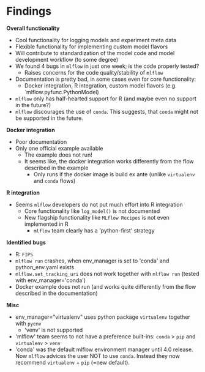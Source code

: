 # Findings

**Overall functionality**
- Cool functionality for logging models and experiment meta data
- Flexible functionality for implementing custom model flavors
- Will contribute to standardization of the model code and model development workflow (to some degree)
- We found 4 bugs ìn `mlflow` in just one week; is the code properly tested?
  - Raises concerns for the code quality/stability of `mlflow`
- Documentation is pretty bad, in some cases even for core functionality:
  - Docker integration, R integration, custom model flavors (e.g. `mlflow.pyfunc.PythonModel)
- `mlflow` only has half-hearted support for R (and maybe even no support in the future?)
- `mlflow` discourages the use of `conda`. This suggests, that `conda` might not be supported in the future.

**Docker integration**
- Poor documentation
- Only one official example available
  - The example does not run!
  - It seems like, the docker integration works differently from the flow described in the example
    - Only runs if the docker image is build ex ante (unlike `virtualenv` and `conda` flows)

**R integration**
- Seems `mlflow` developers do not put much effort into R integration
  - Core functionality like `log_model()` is not documented
  - New flagship functionality like `MLflow Recipes` is not even implemented in R
    - `mlflow` team clearly has a 'python-first' strategy

**Identified bugs**
- R: `FIPS`
- `mlflow run` crashes, when env_manager is set to 'conda' and python_env.yaml exists
- `mlflow.set_tracking_uri` does not work together with `mlflow run` (tested with env_manager='conda')
- Docker example does not run (and works quite differently from the flow described in the documentation)

**Misc**
- env_manager="virtualenv" uses python package `virtualenv` together with `pyenv`
  - 'venv' is not supported
- 'mlflow' team seems to not have a preference built-ins: `conda` > `pip` and `virtualenv` > `venv`
- 'conda' was the default mlflow environment manager until 4.0 release. Now `mlflow` advices the user NOT to use `conda`. Instead they now recommend `virtualenv` + `pip` (=new default).
